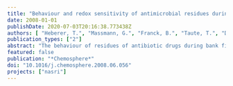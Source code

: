 ```yaml
---
title: "Behaviour and redox sensitivity of antimicrobial residues during bank filtration"
date: 2008-01-01
publishDate: 2020-07-03T20:16:38.773438Z
authors: [ "Heberer, T.", "Massmann, G.", "Franck, B.", "Taute, T.", "DÃ¼nnbier, U." ]
publication_types: ["2"]
abstract: "The behaviour of residues of antibiotic drugs during bank filtration was studied at a field site in Berlin, Germany, where bank-filtered water is used for the production of drinking water. The neighbouring surface water used for bank filtration is under the influence of treated municipal wastewater. Seven out of 19 investigated antimicrobial residues were found in the surface water with median concentrations between 7 and 151 ng L¡1. Out of the seven analytes detected in the surface water only three (anhydroerythromycin, clindamycin and sulfamethoxazole) were found with median concentrations above their limits of quantitation in bank filtrate with a travel time of one month or less. With the exception of sulfamethoxazole, none of the 19 analytes were present in bank filtrate with a residence time larger than one month or in the water-supply well itself. Sulfamethoxazole found with a median concentration of 151 ng L¡1 in the surface water was the most persistent of all antimicrobial residues. Nevertheless, it was also removed by more than 98% and only found with a median concentration of 2 ng L¡1 in the water-supply well. The degradation of clindamycin and sulfamethoxazole appear to be redox-dependent. Clindamycin was eliminated more effi­ciently under oxic infiltration conditions while sulfamethoxazole was eliminated more rapidly under anoxic infiltration conditions. A slight preference for an improved degradation under oxic (clarithromycin and roxithromycin) or anoxic (anhydroerythromycin) conditions was also observed for the macrolide antibiotics. Nevertheless, all macrolides were readily removable by bank filtration both under oxic and anoxic conditions."
featured: false
publication: "*Chemosphere*"
doi: "10.1016/j.chemosphere.2008.06.056"
projects: ["nasri"]
---
```


